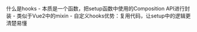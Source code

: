 什么是hooks
    - 本质是一个函数，把setup函数中使用的Composition API进行封装
    - 类似于Vue2中的mixin
    - 自定义hooks优势：复用代码，让setup中的逻辑更清楚易懂
    
